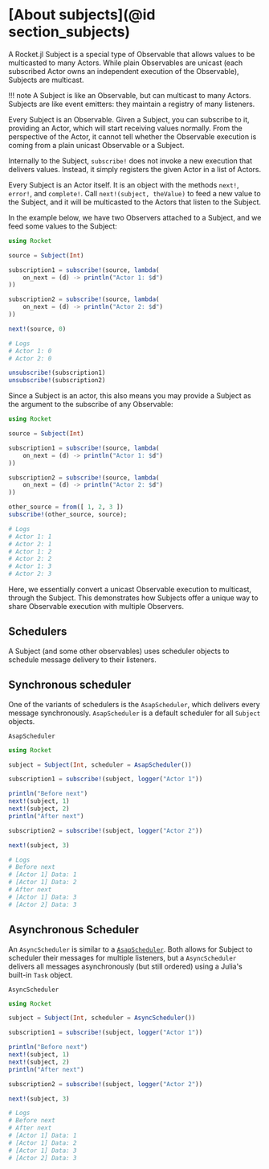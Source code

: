 # [About subjects](@id section_subjects)

A Rocket.jl Subject is a special type of Observable that allows values to be multicasted to many Actors. While plain Observables are unicast (each subscribed Actor owns an independent execution of the Observable), Subjects are multicast.

!!! note
    A Subject is like an Observable, but can multicast to many Actors. Subjects are like event emitters: they maintain a registry of many listeners.


Every Subject is an Observable. Given a Subject, you can subscribe to it, providing an Actor, which will start receiving values normally. From the perspective of the Actor, it cannot tell whether the Observable execution is coming from a plain unicast Observable or a Subject.

Internally to the Subject, `subscribe!` does not invoke a new execution that delivers values. Instead, it simply registers the given Actor in a list of Actors.

Every Subject is an Actor itself. It is an object with the methods `next!`, `error!`, and `complete!`. Call `next!(subject, theValue)` to feed a new value to the Subject, and it will be multicasted to the Actors that listen to the Subject.

In the example below, we have two Observers attached to a Subject, and we feed some values to the Subject:

```julia
using Rocket

source = Subject(Int)

subscription1 = subscribe!(source, lambda(
    on_next = (d) -> println("Actor 1: $d")
))

subscription2 = subscribe!(source, lambda(
    on_next = (d) -> println("Actor 2: $d")
))

next!(source, 0)

# Logs
# Actor 1: 0
# Actor 2: 0

unsubscribe!(subscription1)
unsubscribe!(subscription2)

```

Since a Subject is an actor, this also means you may provide a Subject as the argument to the subscribe of any Observable:

```julia
using Rocket

source = Subject(Int)

subscription1 = subscribe!(source, lambda(
    on_next = (d) -> println("Actor 1: $d")
))

subscription2 = subscribe!(source, lambda(
    on_next = (d) -> println("Actor 2: $d")
))

other_source = from([ 1, 2, 3 ])
subscribe!(other_source, source);

# Logs
# Actor 1: 1
# Actor 2: 1
# Actor 1: 2
# Actor 2: 2
# Actor 1: 3
# Actor 2: 3
```

Here, we essentially convert a unicast Observable execution to multicast, through the Subject. This demonstrates how Subjects offer a unique way to share Observable execution with multiple Observers.

## Schedulers

A Subject (and some other observables) uses scheduler objects to schedule message delivery to their listeners.

## Synchronous scheduler

One of the variants of schedulers is the `AsapScheduler`, which delivers every message synchronously.
`AsapScheduler` is a default scheduler for all `Subject` objects.

```@docs
AsapScheduler
```

```julia
using Rocket

subject = Subject(Int, scheduler = AsapScheduler())

subscription1 = subscribe!(subject, logger("Actor 1"))

println("Before next")
next!(subject, 1)
next!(subject, 2)
println("After next")

subscription2 = subscribe!(subject, logger("Actor 2"))

next!(subject, 3)

# Logs
# Before next
# [Actor 1] Data: 1
# [Actor 1] Data: 2
# After next
# [Actor 1] Data: 3
# [Actor 2] Data: 3
```

## Asynchronous Scheduler

An `AsyncScheduler` is similar to a [`AsapScheduler`](@ref). Both allows for Subject to scheduler their messages for multiple listeners,
but a `AsyncScheduler` delivers all messages asynchronously (but still ordered) using a Julia's built-in `Task` object.

```@docs
AsyncScheduler
```

```julia
using Rocket

subject = Subject(Int, scheduler = AsyncScheduler())

subscription1 = subscribe!(subject, logger("Actor 1"))

println("Before next")
next!(subject, 1)
next!(subject, 2)
println("After next")

subscription2 = subscribe!(subject, logger("Actor 2"))

next!(subject, 3)

# Logs
# Before next
# After next
# [Actor 1] Data: 1
# [Actor 1] Data: 2
# [Actor 1] Data: 3
# [Actor 2] Data: 3

```
